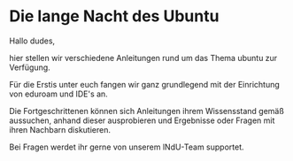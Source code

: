 # Die lange Nacht des Ubuntu
Hallo dudes,

hier stellen wir verschiedene Anleitungen rund um das Thema ubuntu zur Verfügung.

Für die Erstis unter euch fangen wir ganz grundlegend mit der Einrichtung von eduroam und IDE's an.

Die Fortgeschrittenen können sich Anleitungen ihrem Wissensstand gemäß aussuchen, anhand dieser ausprobieren und Ergebnisse oder Fragen mit ihren Nachbarn diskutieren.

Bei Fragen werdet ihr gerne von unserem lNdU-Team supportet.
